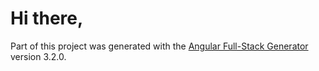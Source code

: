 # Hi there,

Part of this project was generated with the [Angular Full-Stack Generator](https://github.com/DaftMonk/generator-angular-fullstack) version 3.2.0.


